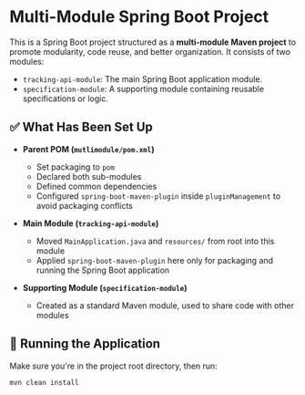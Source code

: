# Multi-Module Spring Boot Project

This is a Spring Boot project structured as a **multi-module Maven project** to promote modularity, code reuse, and better organization. It consists of two modules:

- `tracking-api-module`: The main Spring Boot application module.
- `specification-module`: A supporting module containing reusable specifications or logic.


## ✅ What Has Been Set Up

- **Parent POM (`mutlimodule/pom.xml`)**
  - Set packaging to `pom`
  - Declared both sub-modules
  - Defined common dependencies
  - Configured `spring-boot-maven-plugin` inside `pluginManagement` to avoid packaging conflicts

- **Main Module (`tracking-api-module`)**
  - Moved `MainApplication.java` and `resources/` from root into this module
  - Applied `spring-boot-maven-plugin` here only for packaging and running the Spring Boot application

- **Supporting Module (`specification-module`)**
  - Created as a standard Maven module, used to share code with other modules

## 🚀 Running the Application

Make sure you're in the project root directory, then run:

```bash
mvn clean install


